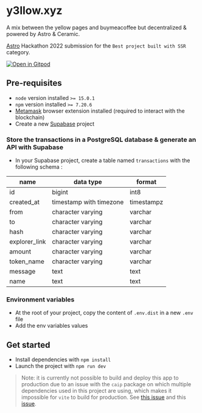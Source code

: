 # y3llow.xyz

A mix between the yellow pages and buymeacoffee but decentralized & powered by Astro & Ceramic.

[Astro](https://astro.build) Hackathon 2022 submission for the `Best project built with SSR` category.

[![Open in Gitpod](https://gitpod.io/button/open-in-gitpod.svg)](https://gitpod.io/#https://github.com/naomiHauret/y3llow)

## Pre-requisites
- `node` version installed `>= 15.0.1`
- `npm` version installed `>= 7.20.6`
- [Metamask](https://metamask.io/) browser extension installed (required to interact with the blockchain)
- Create a new [Supabase](https://supabase.com) project

### Store the transactions in a PostgreSQL database & generate an API with Supabase
- In your Supabase project, create a table named `transactions` with the following schema :

| name       	| data type               	| format     	|
|------------	|-------------------------	|------------	|
| id            | bigint                    | int8          |
| created_at 	| timestamp with timezone 	| timestampz 	|
| from       	| character varying       	| varchar       |
| to         	| character varying       	| varchar       |
| hash         	| character varying       	| varchar       |
| explorer_link | character varying       	| varchar       |
| amount        | character varying       	| varchar       |
| token_name    | character varying       	| varchar       |
| message       | text                  	| text          |
| name          | text                  	| text          |

### Environment variables
- At the root of your project, copy the content of `.env.dist` in a new `.env` file
- Add the env variables values

## Get started
- Install dependencies with `npm install`
- Launch the project with `npm run dev`


> Note: it is currently not possible to build and deploy this app to production due to an issue with the `caip` package on which multiple dependencies used in this project are using, which makes it impossible for `vite` to build for production. See [this issue](https://github.com/ChainAgnostic/caip-js/issues/22) and this [issue](https://github.com/ceramicstudio/self.id/issues/62).